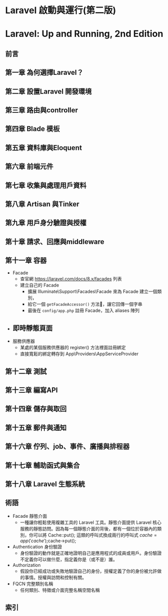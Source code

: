 # Laravel 啟動與運行(第二版)
# Laravel: Up and Running, 2nd Edition

## 前言
## 第一章 為何選擇Laravel？
## 第二章 設置Laravel 開發環境
## 第三章 路由與controller
## 第四章 Blade 模板
## 第五章 資料庫與Eloquent
## 第六章 前端元件
## 第七章 收集與處理用戶資料
## 第八章 Artisan 與Tinker
## 第九章 用戶身分驗證與授權
## 第十章 請求、回應與middleware
## 第十一章 容器
- Facade
    - 查官網 https://laravel.com/docs/8.x/facades 列表
    - 建立自己的 Facade 
        - 擴展 Illuminate\Support\Facades\Facade 來為 Facade 建立一個類別，
        - 給它一個 `getFacadeAccessor()` 方法，讓它回傳一個字串
        - 最後在 `config/app.php` 註冊 Facade，加入 aliases 陣列
- 即時靜態頁面
    - 
- 服務供應器
    - 某處的某個服務供應器的 register() 方法裡面註冊綁定
    - 直接寬鬆的綁定轉存到 App\Providers\AppServiceProvider
## 第十二章 測試
## 第十三章 編寫API
## 第十四章 儲存與取回
## 第十五章 郵件與通知
## 第十六章 佇列、job、事件、廣播與排程器
## 第十七章 輔助函式與集合
## 第十八章 Laravel 生態系統
## 術語
- Facade 靜態介面
    - 一種讓你輕鬆使用複雜工具的 Laravel 工具。靜態介面提供 Laravel 核心服務的靜態訪問。因為每一個靜態介面的背後，都有一個位於容器內的類別，你可以將 Cache::put(); 這類的呼叫式換成兩行的呼叫式 $cache = app('cache');$cache->put();
- Authentication 身份驗證
    - 身份驗證的動作就是正確地證明自己是應用程式的成員或用戶。身份驗證不定義你可以做什麼，指定義你是（或不是）誰。
- Authorization
    - 假設你已經成功或失敗地驗證自己的身份，授權定義了你的身份被允許做的事情。授權與訪問和控制有關。
- FQCN 完整類別名稱
    - 任何類別、特徵或介面完整名稱空間名稱
## 索引


